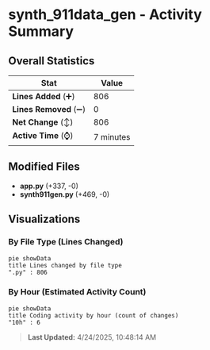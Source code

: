 # synth_911data_gen - Activity Summary 

## Overall Statistics

| Stat                   | Value                                                             |
| ---------------------- | ----------------------------------------------------------------- |
| **Lines Added** (➕)   | 806                                          |
| **Lines Removed** (➖) | 0                                        |
| **Net Change** (↕)    | 806                |
| **Active Time** (⌚)   | 7 minutes |


## Modified Files
- **app.py** (+337, -0)
- **synth911gen.py** (+469, -0)

## Visualizations

### By File Type (Lines Changed)

```mermaid
pie showData
title Lines changed by file type
".py" : 806
```

### By Hour (Estimated Activity Count)

```mermaid
pie showData
title Coding activity by hour (count of changes)
"10h" : 6
```


> **Last Updated:** 4/24/2025, 10:48:14 AM